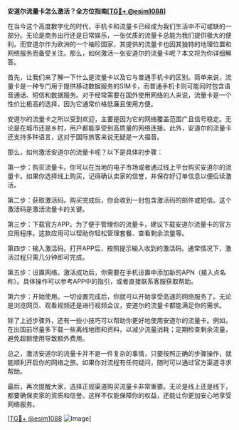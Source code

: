 **安道尔流量卡怎么激活？全方位指南[[TG💪+ @esim1088](https://t.me/s/esim1088)]**

在当今这个高度数字化的时代，手机卡和流量卡已经成为我们生活中不可或缺的一部分。无论是商务出行还是日常娱乐，一张优质的流量卡总能为我们提供极大的便利。而安道尔作为欧洲的一个袖珍国家，其提供的流量卡也因其独特的地理位置和网络服务而备受关注。那么，如何激活一张安道尔的流量卡呢？本文将为你详细解答。

首先，让我们来了解一下什么是流量卡以及它与普通手机卡的区别。简单来说，流量卡是一种专门用于提供移动数据服务的SIM卡，而普通手机卡则可能同时包含语音通话、短信和数据服务。对于经常需要在国外使用网络的人来说，流量卡是一个性价比极高的选择，因为它通常价格低廉且使用方便。

安道尔的流量卡之所以受到欢迎，主要是因为它的网络覆盖范围广且信号稳定。无论是在城市还是乡村，用户都能享受到高质量的网络连接。此外，安道尔的流量卡还支持多种语言，这对于国际旅客来说无疑是一大福音。

那么，如何激活安道尔的流量卡呢？以下是具体的步骤：

第一步：购买流量卡。你可以在当地的电子市场或者通过线上平台购买安道尔的流量卡。如果你选择线上购买，记得确认卖家的信誉，并保存好订单信息以便后续激活。

第二步：获取激活码。购买完成后，你会收到一封包含激活码的邮件或短信。这个激活码是激活流量卡的关键。

第三步：下载官方APP。为了便于管理你的流量卡，建议下载安道尔流量卡的官方应用程序。这款应用可以帮助你轻松管理套餐、查看剩余流量等。

第四步：输入激活码。打开APP后，按照提示输入收到的激活码。通常情况下，激活过程只需几分钟即可完成。

第五步：设置网络。激活成功后，你需要在手机设置中添加新的APN（接入点名称）。具体操作可以参考APP中的指引，或者直接联系客服获取帮助。

第六步：开始使用。一切设置完成后，你就可以开始享受高速的网络服务了。无论是浏览网页、观看视频还是进行视频会议，安道尔的流量卡都能满足你的需求。

除了上述步骤外，还有一些小技巧可以帮助你更好地使用安道尔的流量卡。例如，在出国前尽量多下载一些离线地图和资料，以减少流量消耗；定期检查剩余流量，避免超额使用导致额外费用。

总之，激活安道尔的流量卡并不是一件复杂的事情，只要按照正确的步骤操作，就能顺利开启你的网络之旅。如果你对流程有任何疑问，随时可以通过官方渠道寻求帮助。

最后，再次提醒大家，选择正规渠道购买流量卡非常重要。无论是线上还是线下，都要确保卖家的资质和信誉。这样不仅能保障你的权益，还能让你更加安心地享受网络服务。

[[TG💪+ @esim1088](https://t.me/s/esim1088) ![Image](https://i.postimg.cc/4NQfJmqS/Snipaste-2025-05-13-00-14-12.png)]